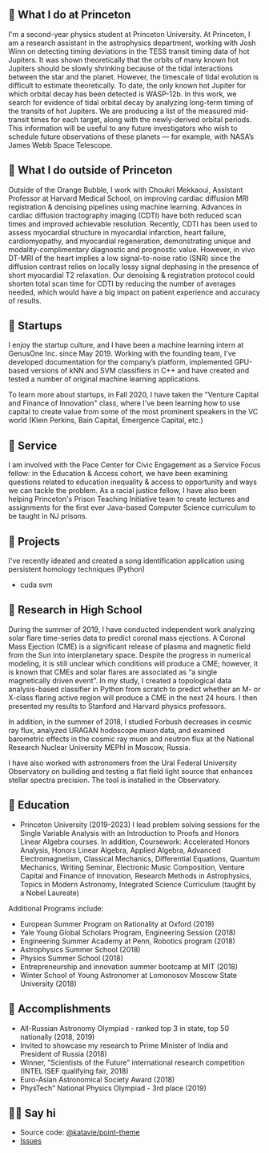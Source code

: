 ---
---

## 🤷 What I do at Princeton

I'm a second-year physics student at Princeton University. At Princeton, I am a research assistant in the astrophysics department, working with Josh Winn on detecting timing deviations in the TESS transit timing data of hot Jupiters. It was shown theoretically that the orbits of many known hot Jupiters should be slowly shrinking because of the tidal interactions between the star and the planet. However, the timescale of tidal evolution is difficult to estimate theoretically. To date, the only known hot Jupiter for which orbital decay has been detected is WASP-12b. In this work, we search for evidence of tidal orbital decay by analyzing long-term timing of the transits of hot Jupiters. We are producing a list of the measured mid-transit times for each target, along with the newly-derived orbital periods.  This information will be useful to any future investigators who wish to schedule future observations of these planets — for example, with NASA’s James Webb Space Telescope. 


## 🦕 What I do outside of Princeton

Outside of the Orange Bubble, I work with Choukri Mekkaoui, Assistant Professor at Harvard Medical School, on improving cardiac diffusion MRI registration & denoising pipelines using machine learning. Advances in cardiac diffusion tractography imaging (CDTI) have both reduced scan times and improved achievable resolution. Recently, CDTI has been used to assess myocardial structure in myocardial infarction, heart failure, cardiomyopathy, and myocardial regeneration, demonstrating unique and modality-complimentary diagnostic and prognostic value. However, in vivo DT-MRI of the heart implies a low signal-to-noise ratio (SNR) since the diffusion contrast relies on locally lossy signal dephasing in the presence of short myocardial T2 relaxation. Our denoising & registration protocol could shorten total scan time for CDTI by reducing the number of averages needed, which would have a big impact on patient experience and accuracy of results.  



## 🦕 Startups

I enjoy the startup culture, and I have been a machine learning intern at GenusOne Inc. since May 2019. Working with the founding team, I've developed documentation for the company’s platform, implemented GPU-based versions of kNN and SVM classifiers in C++ and have created and tested a number of original machine learning applications. 

To learn more about startups, in Fall 2020, I have taken the "Venture Capital and Finance of Innovation" class, where I've been learning how to use capital to create value from some of the most prominent speakers in the VC world (Klein Perkins, Bain Capital, Emergence Capital, etc.)



## 🦕 Service

I am involved with the Pace Center for Civic Engagement as a Service Focus fellow: in the Education & Access cohort, we have been examining questions related to education inequality & access to opportunity and ways we can tackle the problem. As a racial justice fellow, I have also been helping Princeton's Prison Teaching Initiative team to create lectures and assignments for the first ever Java-based Computer Science curriculum to be taught in NJ prisons.

## 🦕 Projects

I've recently ideated and created a song identification application using persistent homology techniques (Python)


- cuda svm


## 🦕 Research in High School

During the summer of 2019, I have conducted independent work analyzing solar flare time-series data to predict coronal mass ejections. A Coronal Mass Ejection (CME) is a significant release of plasma and magnetic field from the Sun into interplanetary space. Despite the progress in numerical modeling, it is still unclear which conditions will produce a CME; however, it is known that CMEs and solar flares are associated as “a single magnetically driven event”. In my study, I created a topological data analysis-based classifier in Python from scratch to predict whether an M- or X-class flaring active region will produce a CME in the next 24 hours. I then presented my results to Stanford and Harvard physics professors.

In addition, in the summer of 2018, I studied Forbush decreases in cosmic ray flux, analyzed URAGAN hodoscope muon data, and examined barometric effects in the cosmic ray muon and neutron flux at the National Research Nuclear University MEPhI in Moscow, Russia.

I have also worked with astronomers from the Ural Federal University Observatory on builiding and testing  a flat field light source that enhances stellar spectra precision. The tool is installed in the Observatory.



 

## 📠 Education

-  Princeton University (2019-2023)
I  lead problem solving sessions for the Single Variable Analysis with an Introduction to Proofs and Honors Linear Algebra courses. In addition, 
Coursework: Accelerated Honors Analysis, Honors Linear Algebra, Applied Algebra, Advanced Electromagnetism, Classical Mechanics, Differential Equations, Quantum Mechanics, Writing Seminar, Electronic Music Composition, Venture Capital and Finance of Innovation, Research Methods in Astrophysics, Topics in Modern Astronomy, Integrated Science Curriculum (taught by a Nobel Laureate)



Additional Programs include:
- European Summer Program on Rationality at Oxford (2019)
- Yale Young Global Scholars Program, Engineering Session (2018)
- Engineering Summer Academy at Penn, Robotics program (2018)
- Astrophysics Summer School (2018)
- Physics Summer School (2018)
- Entrepreneurship and innovation summer bootcamp at MIT (2018)
- Winter School of Young Astronomer at Lomonosov Moscow State University (2018)


## 📠 Accomplishments
- All-Russian Astronomy Olympiad - ranked top 3 in state, top 50 nationally (2018, 2019)
- Invited to showcase my research to Prime Minister of India and President of Russia (2018)
- Winner, ”Scientists of the Future” international research competition (INTEL ISEF qualifying fair, 2018)
- Euro-Asian Astronomical Society Award (2018)
- PhysTech” National Physics Olympiad - 3rd place (2019)

## 👋🏻 Say hi


- Source code: [@katavie/point-theme](http://github.com/katavie/point-theme)
- [Issues](https://github.com/katavie/point-theme/issues)
